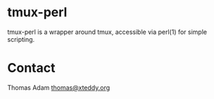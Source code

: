tmux-perl
=========

tmux-perl is a wrapper around tmux, accessible via perl(1) for simple
scripting.

Contact
=======

Thomas Adam <thomas@xteddy.org>
